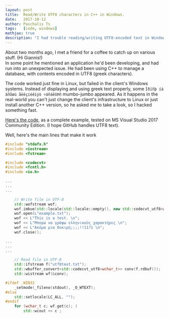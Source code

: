 ```yaml
---
layout: post
title:  Read/Write UTF8 characters in C++ in Windows.
date:   2017-10-12
author: Paschalis Ts
tags:   [code, windows]
mathjax: true
description: "I had trouble reading/writing UTF8-encoded text in Windows."  
---
```

<meta http-equiv='Content-Type' content='text/html; charset=utf-8' />

About two months ago, I met a friend for a coffee to catch up on various stuff. (Hi Giannis!)  
In some point he mentioned an application he'd been developing, and had run into an unexpected issue. He had been using C++ to manage a database, with contents encoded in UTF8 (greek characters). 

The code worked just fine in Linux, but failed in the client's Windows systems. Instead of displaying and using greek text properly, some `Ìðïñþ íá ãñÜøù åëëçíéêïýò ÷áñáêôÞñ` mumbo-jumbo appeared. As it happens in the real-world you can't just change the client's infrastructure to Linux or just install another C++ version, so he asked me to take a look, so I hacked something fast.

[Here's the code](https://github.com/tpaschalis/cpp-utf8-io), as a complete example, tested on MS Visual Studio 2017 Community Edition. (I hope GitHub handles UTF8 text). 

Well, here's the main lines that make it work

```cpp
#include "stdafx.h"
#include <iostream>
#include <fstream>

#include <codecvt>
#include <fcntl.h>
#include <io.h>

...
...
...

	// Write file in UTF-8
	std::wofstream wof;
	wof.imbue(std::locale(std::locale::empty(), new std::codecvt_utf8<wchar_t, 0x10ffff, std::generate_header>));
	wof.open(L"example.txt");
	wof << L"This is a test. \n";
	wof << L"Μπορώ να γράψω ελληνικούς χαρακτήρες \n";
	wof << L"Ακόμα μια δοκιμή;;;;!!11?1 \n";
	wof.close();

...
...
...

	// Read file in UTF-8
	std::ifstream f("utf8text.txt");
	std::wbuffer_convert<std::codecvt_utf8<wchar_t>> conv(f.rdbuf());
	std::wistream wf(&conv);

#ifdef _WIN32
	_setmode(_fileno(stdout), _O_WTEXT);
#else
	std::setlocale(LC_ALL, "");
#endif 
	for (wchar_t c; wf.get(c); )
		std::wcout << c ;
```
